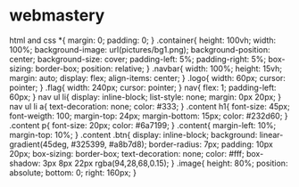 # webmastery
html and css 
*{
    margin: 0;
    padding: 0;
}
.container{
   height: 100vh;
   width: 100%;
   background-image: url(pictures/bg1.png);
   background-position: center;
   background-size: cover;
   padding-left: 5%;
   padding-right: 5%;
   box-sizing: border-box;
   position: relative;
}
.navbar{
     width: 100%;
     height: 15vh;
     margin: auto;
     display: flex;
     align-items: center;
}
.logo{
 width: 60px;
 cursor: pointer;
}
.flag{
 width: 240px;
 cursor: pointer;
}
nav{
   flex: 1;
   padding-left: 60px;
}
nav ul li{
  display: inline-block;
  list-style: none;
  margin: 0px 20px;
}
nav ul li a{
  text-decoration: none;
  color: #333;
}
.content h1{
  font-size: 45px;
  font-weigth: 100;
  margin-top: 24px;
  margin-bottom: 15px;
  color: #232d60;
}
.content p{
  font-size: 20px;
  color: #6a7199;
}
.content{
 margin-left: 10%;
 margin-top: 10%;
}
.content .btn{
display: inline-block;
background: linear-gradient(45deg, #325399, #a8b7d8);
border-radius: 7px;
padding: 10px 20px;
box-sizing: border-box;
text-decoration: none;
color: #fff;
box-shadow: 3px 8px 22px rgba(94,28,68,0.15);
}
.image{
height: 80%;
position: absolute;
bottom: 0;
right: 160px;
}
